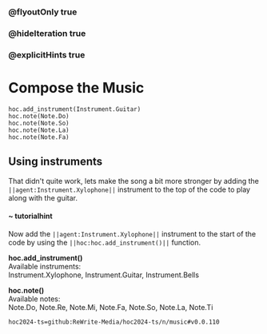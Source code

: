 ### @flyoutOnly true
### @hideIteration true
### @explicitHints true

# Compose the Music

```python-template
hoc.add_instrument(Instrument.Guitar)
hoc.note(Note.Do)
hoc.note(Note.So)
hoc.note(Note.La)
hoc.note(Note.Fa)
```

## Using instruments
That didn't quite work, lets make the song a bit more stronger by adding the ``||agent:Instrument.Xylophone||`` instrument to the top of the code to play along with the guitar.

#### ~ tutorialhint
Now add the ``||agent:Instrument.Xylophone||`` instrument to the start of the code by using the ``||hoc:hoc.add_instrument()||`` function.

**hoc.add_instrument()**  
Available instruments:  
Instrument.Xylophone, Instrument.Guitar, Instrument.Bells

**hoc.note()**  
Available notes:  
Note.Do, Note.Re, Note.Mi, Note.Fa, Note.So, Note.La, Note.Ti


```package
hoc2024-ts=github:ReWrite-Media/hoc2024-ts/n/music#v0.0.110
```